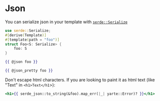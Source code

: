 # Json
You can serialize json in your template with [`serde::Serialize`](https://docs.serde.rs/serde/trait.Serialize.html)
```rust
use serde::Serialize;
#[derive(Template)]
#[template(path = "foo")]
struct Foo<S: Serialize> {
    foo: S
}
```

```handlebars
{{ @json foo }}
```

```handlebars
{{ @json_pretty foo }}
```

Don't escape html characters. If you are looking to paint it as html text (like "Text" in `<h1>Text</h1`>):
```handlebars
<h1>{{ serde_json::to_string(&foo).map_err(|_| yarte::Error)? }}</h1>
```